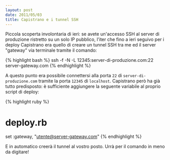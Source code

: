 ```yaml
---
layout: post
date: 2011/05/03
title: Capistrano e i tunnel SSH
---
```


Piccola scoperta involontaria di ieri: se avete un'accesso SSH al server di produzione ristretto su un solo IP pubblico, l'iter che fino a ieri seguivo per i deploy Capistrano era quello di creare un tunnel SSH tra me ed il server "gateway" via terminale tramite il comando:

{% highlight bash %}
ssh -f -N -L 12345:server-di-produzione.com:22 server-gateway.com
{% endhighlight %}

A questo punto era possibile connettersi alla porta `22` di `server-di-produzione.com` tramite la porta `12345` di `localhost`. Capistrano però ha già tutto predisposto: è sufficiente aggiungere la seguente variabile al proprio script di deploy:

{% highlight ruby %}
# deploy.rb
set :gateway, "utente@server-gateway.com"
{% endhighlight %}

E in automatico creerà il tunnel al vostro posto. Urrà per il comando in meno da digitare!